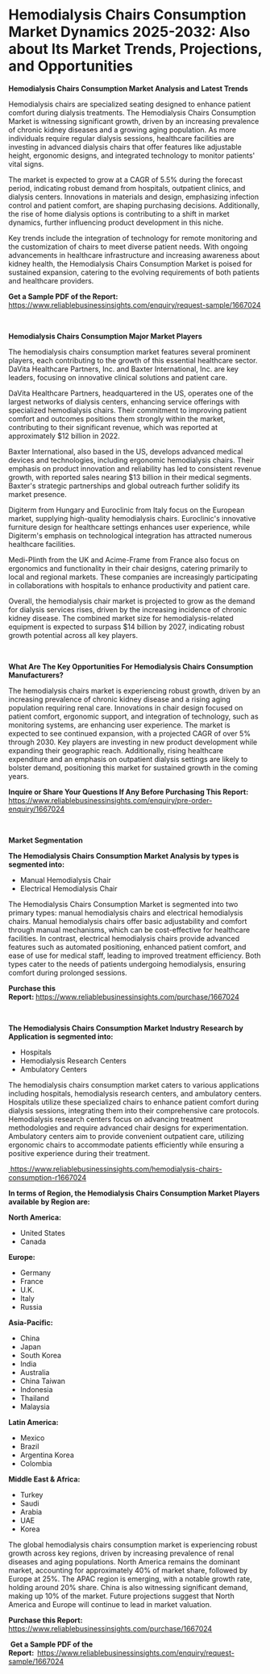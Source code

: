 <p><h1>Hemodialysis Chairs Consumption Market Dynamics 2025-2032: Also about Its Market Trends, Projections, and Opportunities</h1></p><p><strong>Hemodialysis Chairs Consumption Market Analysis and Latest Trends</strong></p>
<p><p>Hemodialysis chairs are specialized seating designed to enhance patient comfort during dialysis treatments. The Hemodialysis Chairs Consumption Market is witnessing significant growth, driven by an increasing prevalence of chronic kidney diseases and a growing aging population. As more individuals require regular dialysis sessions, healthcare facilities are investing in advanced dialysis chairs that offer features like adjustable height, ergonomic designs, and integrated technology to monitor patients' vital signs. </p><p>The market is expected to grow at a CAGR of 5.5% during the forecast period, indicating robust demand from hospitals, outpatient clinics, and dialysis centers. Innovations in materials and design, emphasizing infection control and patient comfort, are shaping purchasing decisions. Additionally, the rise of home dialysis options is contributing to a shift in market dynamics, further influencing product development in this niche. </p><p>Key trends include the integration of technology for remote monitoring and the customization of chairs to meet diverse patient needs. With ongoing advancements in healthcare infrastructure and increasing awareness about kidney health, the Hemodialysis Chairs Consumption Market is poised for sustained expansion, catering to the evolving requirements of both patients and healthcare providers.</p></p>
<p><strong>Get a Sample PDF of the Report:&nbsp;</strong> <a href="https://www.reliablebusinessinsights.com/enquiry/request-sample/1667024?utm_campaign=84&utm_medium=2&utm_source=Github&utm_content=ia&utm_term=18042025&utm_id=hemodialysis-chairs-consumption">https://www.reliablebusinessinsights.com/enquiry/request-sample/1667024</a></p>
<p>&nbsp;</p>
<p><strong>Hemodialysis Chairs Consumption Major Market Players</strong></p>
<p><p>The hemodialysis chairs consumption market features several prominent players, each contributing to the growth of this essential healthcare sector. DaVita Healthcare Partners, Inc. and Baxter International, Inc. are key leaders, focusing on innovative clinical solutions and patient care.</p><p>DaVita Healthcare Partners, headquartered in the US, operates one of the largest networks of dialysis centers, enhancing service offerings with specialized hemodialysis chairs. Their commitment to improving patient comfort and outcomes positions them strongly within the market, contributing to their significant revenue, which was reported at approximately $12 billion in 2022.</p><p>Baxter International, also based in the US, develops advanced medical devices and technologies, including ergonomic hemodialysis chairs. Their emphasis on product innovation and reliability has led to consistent revenue growth, with reported sales nearing $13 billion in their medical segments. Baxter's strategic partnerships and global outreach further solidify its market presence.</p><p>Digiterm from Hungary and Euroclinic from Italy focus on the European market, supplying high-quality hemodialysis chairs. Euroclinic's innovative furniture design for healthcare settings enhances user experience, while Digiterm's emphasis on technological integration has attracted numerous healthcare facilities.</p><p>Medi-Plinth from the UK and Acime-Frame from France also focus on ergonomics and functionality in their chair designs, catering primarily to local and regional markets. These companies are increasingly participating in collaborations with hospitals to enhance productivity and patient care.</p><p>Overall, the hemodialysis chair market is projected to grow as the demand for dialysis services rises, driven by the increasing incidence of chronic kidney disease. The combined market size for hemodialysis-related equipment is expected to surpass $14 billion by 2027, indicating robust growth potential across all key players.</p></p>
<p>&nbsp;</p>
<p><strong>What Are The Key Opportunities For Hemodialysis Chairs Consumption Manufacturers?</strong></p>
<p><p>The hemodialysis chairs market is experiencing robust growth, driven by an increasing prevalence of chronic kidney disease and a rising aging population requiring renal care. Innovations in chair design focused on patient comfort, ergonomic support, and integration of technology, such as monitoring systems, are enhancing user experience. The market is expected to see continued expansion, with a projected CAGR of over 5% through 2030. Key players are investing in new product development while expanding their geographic reach. Additionally, rising healthcare expenditure and an emphasis on outpatient dialysis settings are likely to bolster demand, positioning this market for sustained growth in the coming years.</p></p>
<p><strong>Inquire or Share Your Questions If Any Before Purchasing This Report:</strong> <a href="https://www.reliablebusinessinsights.com/enquiry/pre-order-enquiry/1667024?utm_campaign=84&utm_medium=2&utm_source=Github&utm_content=ia&utm_term=18042025&utm_id=hemodialysis-chairs-consumption">https://www.reliablebusinessinsights.com/enquiry/pre-order-enquiry/1667024</a></p>
<p>&nbsp;</p>
<p><strong>Market Segmentation</strong></p>
<p><strong>The Hemodialysis Chairs Consumption Market Analysis by types is segmented into:</strong></p>
<p><ul><li>Manual Hemodialysis Chair</li><li>Electrical Hemodialysis Chair</li></ul></p>
<p><p>The Hemodialysis Chairs Consumption Market is segmented into two primary types: manual hemodialysis chairs and electrical hemodialysis chairs. Manual hemodialysis chairs offer basic adjustability and comfort through manual mechanisms, which can be cost-effective for healthcare facilities. In contrast, electrical hemodialysis chairs provide advanced features such as automated positioning, enhanced patient comfort, and ease of use for medical staff, leading to improved treatment efficiency. Both types cater to the needs of patients undergoing hemodialysis, ensuring comfort during prolonged sessions.</p></p>
<p><strong>Purchase this Report:&nbsp;</strong><a href="https://www.reliablebusinessinsights.com/purchase/1667024?utm_campaign=84&utm_medium=2&utm_source=Github&utm_content=ia&utm_term=18042025&utm_id=hemodialysis-chairs-consumption">https://www.reliablebusinessinsights.com/purchase/1667024</a></p>
<p>&nbsp;</p>
<p><strong>The Hemodialysis Chairs Consumption Market Industry Research by Application is segmented into:</strong></p>
<p><ul><li>Hospitals</li><li>Hemodialysis Research Centers</li><li>Ambulatory Centers</li></ul></p>
<p><p>The hemodialysis chairs consumption market caters to various applications including hospitals, hemodialysis research centers, and ambulatory centers. Hospitals utilize these specialized chairs to enhance patient comfort during dialysis sessions, integrating them into their comprehensive care protocols. Hemodialysis research centers focus on advancing treatment methodologies and require advanced chair designs for experimentation. Ambulatory centers aim to provide convenient outpatient care, utilizing ergonomic chairs to accommodate patients efficiently while ensuring a positive experience during their treatment.</p></p>
<p><a href="https://www.reliablebusinessinsights.com/hemodialysis-chairs-consumption-r1667024?utm_campaign=84&utm_medium=2&utm_source=Github&utm_content=ia&utm_term=18042025&utm_id=hemodialysis-chairs-consumption">&nbsp;https://www.reliablebusinessinsights.com/hemodialysis-chairs-consumption-r1667024</a></p>
<p><strong>In terms of Region, the Hemodialysis Chairs Consumption Market Players available by Region are:</strong></p>
<p>
    <p> <strong> North America: </strong>
        <ul>
            <li>United States</li>
            <li>Canada</li>
        </ul>
        </p> 
    <p> <strong> Europe: </strong>
        <ul>
            <li>Germany</li>
            <li>France</li>
            <li>U.K.</li>
            <li>Italy</li>
            <li>Russia</li>
        </ul>
        </p> 
    <p> <strong> Asia-Pacific: </strong>
        <ul>
            <li>China</li>
            <li>Japan</li>
            <li>South Korea</li>
            <li>India</li>
            <li>Australia</li>
            <li>China Taiwan</li>
            <li>Indonesia</li>
            <li>Thailand</li>
            <li>Malaysia</li>
        </ul>
        </p> 
    <p> <strong> Latin America: </strong>
        <ul>
            <li>Mexico</li>
            <li>Brazil</li>
            <li>Argentina Korea</li>
            <li>Colombia</li>
        </ul>
        </p> 
    <p> <strong> Middle East & Africa: </strong>
        <ul>
            <li>Turkey</li>
            <li>Saudi</li>
            <li>Arabia</li>
            <li>UAE</li>
            <li>Korea</li>
        </ul>
    </p>
    </p>
<p><p>The global hemodialysis chairs consumption market is experiencing robust growth across key regions, driven by increasing prevalence of renal diseases and aging populations. North America remains the dominant market, accounting for approximately 40% of market share, followed by Europe at 25%. The APAC region is emerging, with a notable growth rate, holding around 20% share. China is also witnessing significant demand, making up 10% of the market. Future projections suggest that North America and Europe will continue to lead in market valuation.</p></p>
<p><strong>Purchase this Report: </strong><a href="https://www.reliablebusinessinsights.com/purchase/1667024?utm_campaign=84&utm_medium=2&utm_source=Github&utm_content=ia&utm_term=18042025&utm_id=hemodialysis-chairs-consumption">https://www.reliablebusinessinsights.com/purchase/1667024</a></p>
<p>&nbsp;<strong>Get a Sample PDF of the Report:&nbsp;&nbsp;</strong><a href="https://www.reliablebusinessinsights.com/enquiry/request-sample/1667024?utm_campaign=84&utm_medium=2&utm_source=Github&utm_content=ia&utm_term=18042025&utm_id=hemodialysis-chairs-consumption">https://www.reliablebusinessinsights.com/enquiry/request-sample/1667024</a></p>
<p><strong></strong></p>
<p><p></p><p></p><p></p></p>
